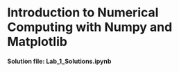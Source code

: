 # Introduction to Numerical Computing with Numpy and Matplotlib

#### Solution file: Lab_1_Solutions.ipynb
